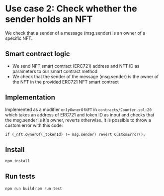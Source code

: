 # Use case 2: Check whether the sender holds an NFT

We check that a sender of a message (msg.sender) is an owner of a specific NFT.

## Smart contract logic
- We send NFT smart contract (ERC721) address and NFT ID as parameters to our smart contract method
- We check that the sender of the message (msg.sender) is the owner of the NFT in the provided ERC721 NFT smart contract

## Implementation

Implemented as a modifier ```onlyOwnerOfNFT``` in ```contracts/Counter.sol:20``` which takes an address of ERC721 and token ID as input and checks that the msg.sender is it's owner, reverts otherwise.
It is possible to throw a custom error with this code:

`if (_nft.ownerOf(_tokenId) != msg.sender) revert CustomError();`

## Install
`npm install`

## Run tests
`npm run build`
`npm run test`



